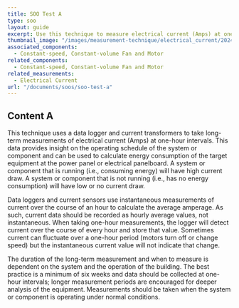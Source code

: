 ```yaml
---
title: SOO Test A
type: soo
layout: guide
excerpt: Use this technique to measure electrical current (Amps) at one-hour intervals with a data logger.
thumbnail_image: "/images/measurement-technique/electrical_current/2024_0410_electrical current MT_thumbnail.jpeg"
associated_components:
  - Constant-speed, Constant-volume Fan and Motor
related_components:
  - Constant-speed, Constant-volume Fan and Motor
related_measurements:
  - Electrical Current
url: "/documents/soos/soo-test-a"
---
```


## Content A

This technique uses a data logger and current transformers to take long-term measurements of electrical current (Amps) at one-hour intervals. This data provides insight on the operating schedule of the system or component and can be used to calculate energy consumption of the target equipment at the power panel or electrical panelboard. A system or component that is running (i.e., consuming energy) will have high current draw. A system or component that is not running (i.e., has no energy consumption) will have low or no current draw.  

Data loggers and current sensors use instantaneous measurements of current over the course of an hour to calculate the average amperage. As such, current data should be recorded as hourly average values, not instantaneous. When taking one-hour measurements, the logger will detect current over the course of every hour and store that value. Sometimes current can fluctuate over a one-hour period (motors turn off or change speed) but the instantaneous current value will not indicate that change.  

The duration of the long-term measurement and when to measure is dependent on the system and the operation of the building. The best practice is a minimum of six weeks and data should be collected at one-hour intervals; longer measurement periods are encouraged for deeper analysis of the equipment. Measurements should be taken when the system or component is operating under normal conditions.